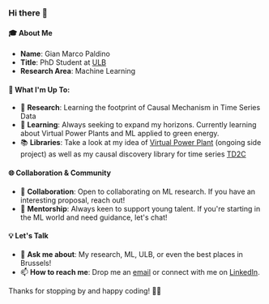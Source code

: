 ### Hi there 👋

#### 🎓 About Me
- **Name**: Gian Marco Paldino
- **Title**: PhD Student at [ULB](https://www.ulb.ac.be/)
- **Research Area**: Machine Learning

#### 🚀 What I'm Up To:
- 🔭 **Research**: Learning the footprint of Causal Mechanism in Time Series Data 
- 🌱 **Learning**: Always seeking to expand my horizons. Currently learning about Virtual Power Plants and ML applied to green energy.
- 📚 **Libraries**: Take a look at my idea of [Virtual Power Plant](https://github.com/gmpal/vpp) (ongoing side project) as well as my causal discovery library for time series [TD2C](https://github.com/gmpal/td2c)

#### 🌐 Collaboration & Community
- 👯 **Collaboration**: Open to collaborating on ML research. If you have an interesting proposal, reach out!
- 🤔 **Mentorship**: Always keen to support young talent. If you're starting in the ML world and need guidance, let's chat!

#### 💡 Let's Talk
- 💬 **Ask me about**: My research, ML, ULB, or even the best places in Brussels!
- 📫 **How to reach me**: Drop me an [email](mailto:gpaldino@ulb.ac.be) or connect with me on [LinkedIn](https://www.linkedin.com/in/gianmarcopaldino/).

<!--
#### 🌟 Fun Tidbits:
- 😄 **Pronouns**: He/Him
- ⚡ **Fun fact**: Every time I hit a research roadblock, I take a short break to make a homemade waffle. It's the Belgian way!
-->

Thanks for stopping by and happy coding! 👨‍💻
